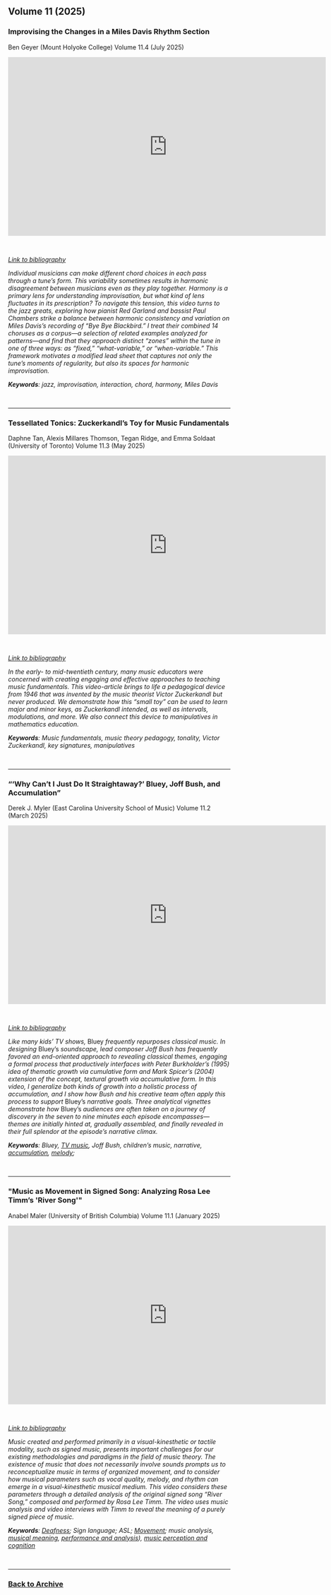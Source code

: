 ## Volume 11 (2025)

### Improvising the Changes in a Miles Davis Rhythm Section
Ben Geyer (Mount Holyoke College)
Volume 11.4 (July 2025)

<div class="intrinsic-container intrinsic-container-16x9">
<center><iframe src="https://player.vimeo.com/video/1039031010?title=0&byline=0&portrait=0" width="720" height="405" frameborder="0" allow="autoplay; fullscreen" allowfullscreen></iframe></center> 
</div><p>&nbsp;</p>

*[Link to bibliography](http://www.smt-v.org/bibliographies/11_4_Geyer.pdf)*

*Individual musicians can make different chord choices in each pass through a tune’s form. This variability sometimes results in harmonic disagreement between musicians even as they play together. Harmony is a primary lens for understanding improvisation, but what kind of lens fluctuates in its prescription? To navigate this tension, this video turns to the jazz greats, exploring how pianist Red Garland and bassist Paul Chambers strike a balance between harmonic consistency and variation on Miles Davis’s recording of “Bye Bye Blackbird.” I treat their combined 14 choruses as a corpus—a selection of related examples analyzed for patterns—and find that they approach distinct “zones” within the tune in one of three ways: as “fixed,” “what-variable,” or “when-variable.” This framework motivates a modified lead sheet that captures not only the tune’s moments of regularity, but also its spaces for harmonic improvisation.*

***Keywords**: jazz, improvisation, interaction, chord, harmony, Miles Davis*

<!--DOI: [http://doi.org/10.30535/smtv.10.6](http://doi.org/10.30535/smtv.11.4)-->
<p>&nbsp;</p>
<hr>

### Tessellated Tonics: Zuckerkandl’s Toy for Music Fundamentals
Daphne Tan, Alexis Millares Thomson, Tegan Ridge, and Emma Soldaat (University of Toronto)
Volume 11.3 (May 2025)

<div class="intrinsic-container intrinsic-container-16x9">
<center><iframe src="https://player.vimeo.com/video/985057377?title=0&byline=0&portrait=0" width="720" height="405" frameborder="0" allow="autoplay; fullscreen" allowfullscreen></iframe></center> 
</div><p>&nbsp;</p>

*[Link to bibliography](http://www.smt-v.org/bibliographies/11_3_Tan_etal.pdf)*

*In the early- to mid-twentieth century, many music educators were concerned with creating engaging and effective approaches to teaching music fundamentals. This video-article brings to life a pedagogical device from 1946 that was invented by the music theorist Victor Zuckerkandl but never produced. We demonstrate how this “small toy” can be used to learn major and minor keys, as Zuckerkandl intended, as well as intervals, modulations, and more. We also connect this device to manipulatives in mathematics education.*

***Keywords**: Music fundamentals, music theory pedagogy, tonality, Victor Zuckerkandl, key signatures, manipulatives*

<!--DOI: [http://doi.org/10.30535/smtv.10.6](http://doi.org/10.30535/smtv.11.3)-->
<p>&nbsp;</p>
<hr>

### “‘Why Can’t I Just Do It Straightaway?’ Bluey, Joff Bush, and Accumulation”
Derek J. Myler (East Carolina University School of Music)
Volume 11.2 (March 2025)

<div class="intrinsic-container intrinsic-container-16x9">
<center><iframe src="https://player.vimeo.com/video/1050853347?title=0&byline=0&portrait=0" width="720" height="405" frameborder="0" allow="autoplay; fullscreen" allowfullscreen></iframe></center> 
</div><p>&nbsp;</p>

*[Link to bibliography](http://www.smt-v.org/bibliographies/11_2_Myler.pdf)*

*Like many kids’ TV shows,* Bluey *frequently repurposes classical music. In designing* Bluey’s *soundscape, lead composer Joff Bush has frequently favored an end-oriented approach to revealing classical themes, engaging a formal process that productively interfaces with Peter Burkholder’s (1995) idea of thematic growth via cumulative form and Mark Spicer’s (2004) extension of the concept, textural growth via accumulative form. In this video, I generalize both kinds of growth into a holistic process of accumulation, and I show how Bush and his creative team often apply this process to support* Bluey’s *narrative goals. Three analytical vignettes demonstrate how* Bluey’s *audiences are often taken on a journey of discovery in the seven to nine minutes each episode encompasses—themes are initially hinted at, gradually assembled, and finally revealed in their full splendor at the episode’s narrative climax.*

***Keywords**: Bluey, [TV music](https://www.smt-v.org/teach/film.html), Joff Bush, children’s music, narrative, [accumulation](https://www.smt-v.org/teach/form.html), [melody](https://www.smt-v.org/teach/melody.html);*

<!--DOI: [http://doi.org/10.30535/smtv.10.6](http://doi.org/10.30535/smtv.11.2)-->
<p>&nbsp;</p>
<hr>

### "Music as Movement in Signed Song: Analyzing Rosa Lee Timm’s 'River Song'"
Anabel Maler (University of British Columbia)
Volume 11.1 (January 2025)

<div class="intrinsic-container intrinsic-container-16x9">
<center><iframe src="https://player.vimeo.com/video/918358466?title=0&byline=0&portrait=0" width="720" height="405" frameborder="0" allow="autoplay; fullscreen" allowfullscreen></iframe></center> 
</div><p>&nbsp;</p>

*[Link to bibliography](http://www.smt-v.org/bibliographies/11_1_Maler.pdf)*

*Music created and performed primarily in a visual-kinesthetic or tactile modality, such as signed music, presents important challenges for our existing methodologies and paradigms in the field of music theory. The existence of music that does not necessarily involve sounds prompts us to reconceptualize music in terms of organized movement, and to consider how musical parameters such as vocal quality, melody, and rhythm can emerge in a visual-kinesthetic musical medium. This video considers these parameters through a detailed analysis of the original signed song “River Song,” composed and performed by Rosa Lee Timm. The video uses music analysis and video interviews with Timm to reveal the meaning of a purely signed piece of music.*

***Keywords**: [Deafness](https://www.smt-v.org/teach/disability.html); Sign language; ASL; [Movement](https://www.smt-v.org/teach/dance.html); music analysis, [musical meaning](https://www.smt-v.org/teach/topics.html), [performance and analysis](https://www.smt-v.org/teach/performance.html)), [music perception and cognition](https://www.smt-v.org/teach/perception.html)*

<!--DOI: [http://doi.org/10.30535/smtv.10.6](http://doi.org/10.30535/smtv.11.1)-->
<p>&nbsp;</p>
<hr>

### [Back to Archive](index.md)

